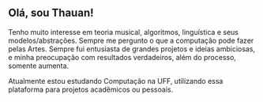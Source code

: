 


## Olá, sou Thauan!

Tenho muito interesse em teoria musical, algoritmos, linguística e seus modelos/abstrações. Sempre me pergunto o que a computação pode fazer pelas Artes.
Sempre fui entusiasta de grandes projetos e ideias ambiciosas, e minha preocupação com resultados verdadeiros, além do processo, somente aumenta.

Atualmente estou estudando Computação na UFF, utilizando essa plataforma para projetos acadêmicos ou pessoais.
